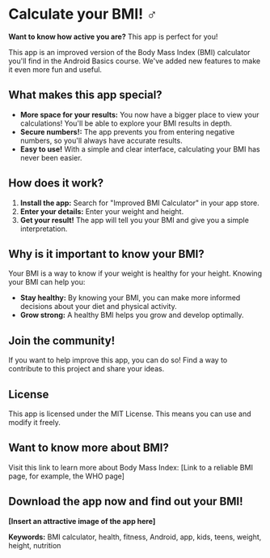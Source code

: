 # Calculate your BMI! ️‍♂️

**Want to know how active you are?** This app is perfect for you!

This app is an improved version of the Body Mass Index (BMI) calculator you'll find in the Android Basics course. 
We've added new features to make it even more fun and useful.


**What makes this app special?**
---

* **More space for your results:** You now have a bigger place to view your calculations! You'll be able to explore your BMI results in depth.
* **Secure numbers!:** The app prevents you from entering negative numbers, so you'll always have accurate results.
* **Easy to use!** With a simple and clear interface, calculating your BMI has never been easier.

**How ​​does it work?**
---


1. **Install the app:** Search for "Improved BMI Calculator" in your app store.
2. **Enter your details:** Enter your weight and height.
3. **Get your result!** The app will tell you your BMI and give you a simple interpretation.

**Why is it important to know your BMI?**
---


Your BMI is a way to know if your weight is healthy for your height. Knowing your BMI can help you:
* **Stay healthy:** By knowing your BMI, you can make more informed decisions about your diet and physical activity.
* **Grow strong:** A healthy BMI helps you grow and develop optimally.

**Join the community!**
---


If you want to help improve this app, you can do so! Find a way to contribute to this project and share your ideas.

**License**
---


This app is licensed under the MIT License. This means you can use and modify it freely.

**Want to know more about BMI?**
---


Visit this link to learn more about Body Mass Index: [Link to a reliable BMI page, for example, the WHO page]

**Download the app now and find out your BMI!**
---


**[Insert an attractive image of the app here]**

**Keywords:** BMI calculator, health, fitness, Android, app, kids, teens, weight, height, nutrition